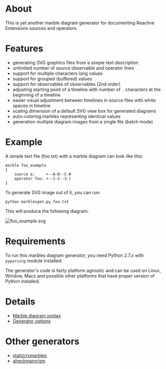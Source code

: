 # About
This is yet another marble diagram generator for documenting Reactive Extensions sources and operators.

# Features

* generating SVG graphics files from a simple text description
* unlimited number of source observable and operator lines
* support for multiple characters long values
* support for grouped (buffered) values
* support for observables of observables (2nd order)
* adjusting starting point of a timeline with number of `.` characters at the beginning of a timeline 
* easier visual adjustment between timelines in source files with white spaces in timeline
* scaling dimension of a default SVG view box for generated diagrams 
* auto-coloring marbles representing identical values 
* generation multiple diagram images from a single file (batch mode)

# Example

A simple text file (foo.txt) with a marble diagram can look like this:

	marble foo_example
	{
		source a:     +--A-B--C-#
		operator foo: +--1-2--3-|
	}

To generate SVG image out of it, you can run:

	python marblesgen.py foo.txt 
	
This will produce the following diagram:

![foo_example.svg](https://bitbucket.org/achary/rx-marbles/raw/master/docs/foo_example.svg)

# Requirements
To run this marbles diagram generator, you need Python 2.7.x with `pyparsing` module installed.

The generator's code is fairly platform agnostic and can be used on Linux, Window, Macs and possible other platforms
that have proper version of Python installed.

# Details

* [Marble diagram syntax](docs/syntax.md)
* [Generator options](docs/options.md)

# Other generators

* [staltz/rxmarbles](https://github.com/staltz/rxmarbles)
* [aheckmann/gm](https://github.com/aheckmann/gm)
